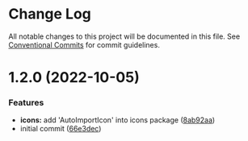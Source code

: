 # Change Log

All notable changes to this project will be documented in this file.
See [Conventional Commits](https://conventionalcommits.org) for commit guidelines.

# 1.2.0 (2022-10-05)


### Features

* **icons:** add 'AutoImportIcon' into icons package ([8ab92aa](https://github.com/mergestat/blocks/commit/8ab92aa751d7792c141bed54d41181e62a12df3a))
* initial commit ([66e3dec](https://github.com/mergestat/blocks/commit/66e3dec14dfd6287e7d8e4889db6c653807a37d9))
